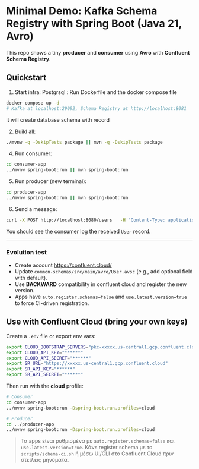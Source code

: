 # Minimal Demo: Kafka Schema Registry with Spring Boot (Java 21, Avro)

This repo shows a tiny **producer** and **consumer** using **Avro** with **Confluent Schema Registry**.

## Quickstart

1) Start infra:
   Postgrsql : Run Dockerfile and the docker compose file 
```bash
docker compose up -d
# Kafka at localhost:29092, Schema Registry at http://localhost:8081
```
it will create database schema with record

2) Build all:
```bash
./mvnw -q -DskipTests package || mvn -q -DskipTests package
```

4) Run consumer:
```bash
cd consumer-app
../mvnw spring-boot:run || mvn spring-boot:run
```

5) Run producer (new terminal):
```bash
cd producer-app
../mvnw spring-boot:run || mvn spring-boot:run
```

6) Send a message:
```bash
curl -X POST http://localhost:8080/users   -H "Content-Type: application/json"   -d '{"id":"u-20","email":"mstauroy@gmail.com","phone":"2109456738","firstName":"Manthos","lastName":"Staurou","isActive":true,"age":35}'
```

You should see the consumer log the received `User` record.

---

### Evolution test
- Create account https://confluent.cloud/ 
- Update `common-schemas/src/main/avro/User.avsc` (e.g., add optional field with default).
- Use **BACKWARD** compatibility in confluent cloud and register the new version.
- Apps have `auto.register.schemas=false` and `use.latest.version=true` to force CI-driven registration.

## Use with Confluent Cloud (bring your own keys)
Create a `.env` file or export env vars:

```bash
export CLOUD_BOOTSTRAP_SERVERS="pkc-xxxxx.us-central1.gcp.confluent.cloud:9092"
export CLOUD_API_KEY="******"
export CLOUD_API_SECRET="******"
export SR_URL="https://xxxxx.us-central1.gcp.confluent.cloud"
export SR_API_KEY="******"
export SR_API_SECRET="******"
```

Then run with the **cloud** profile:

```bash
# Consumer
cd consumer-app
../mvnw spring-boot:run -Dspring-boot.run.profiles=cloud

# Producer
cd ../producer-app
../mvnw spring-boot:run -Dspring-boot.run.profiles=cloud
```

> Τα apps είναι ρυθμισμένα με `auto.register.schemas=false` και `use.latest.version=true`. Κάνε register schema με το `scripts/schema-ci.sh` ή μέσω UI/CLI στο Confluent Cloud πριν στείλεις μηνύματα.
